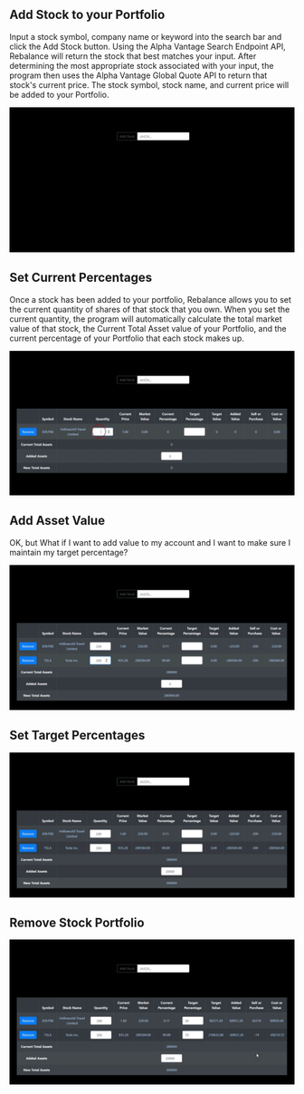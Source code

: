 ## Add Stock to your Portfolio

Input a stock symbol, company name or keyword into the search bar and click the Add Stock button. Using the Alpha Vantage Search Endpoint API, Rebalance will return the stock that best matches your input. After determining the most appropriate stock associated with your input, the program then uses the Alpha Vantage Global Quote API to return that stock's current price. The stock symbol, stock name, and current price will be added to your Portfolio.

![Add Stock to Portfolio](./media/AddStockToPortfolio.gif)

## Set Current Percentages

Once a stock has been added to your portfolio, Rebalance allows you to set the current quantity of shares of that stock that you own. When you set the current quantity, the program will automatically calculate the total market value of that stock, the Current Total Asset value of your Portfolio, and the current percentage of your Portfolio that each stock makes up.

![Set Current Quantity](./media/SetCurrentQuantity.gif)

## Add Asset Value

OK, but What if I want to add value to my account and I want to make sure I maintain my target percentage?

![Add Asset Value](./media/AddAssets.gif)

## Set Target Percentages

![Set Target Percentages](./media/SetTargetPercentages.gif)

## Remove Stock Portfolio

![Remove Stock from Portfolio](./media/RemoveStock.gif)
